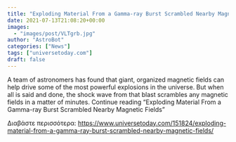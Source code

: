 ```yaml
---
title: "Exploding Material From a Gamma-ray Burst Scrambled Nearby Magnetic Fields"
date: 2021-07-13T21:08:20+00:00
images:
  - "images/post/VLTgrb.jpg"
author: "AstroBot"
categories: ["News"]
tags: ["universetoday.com"]
draft: false
---
```


A team of astronomers has found that giant, organized magnetic fields can help drive some of the most powerful explosions in the universe. But when all is said and done, the shock wave from that blast scrambles any magnetic fields in a matter of minutes. Continue reading “Exploding Material From a Gamma-ray Burst Scrambled Nearby Magnetic Fields” 

Διαβάστε περισσότερα: https://www.universetoday.com/151824/exploding-material-from-a-gamma-ray-burst-scrambled-nearby-magnetic-fields/
